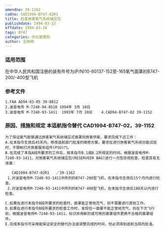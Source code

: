 ```yaml
---
amendno: 39-1162  
cadno: CAD1994-B747-02R1  
title: 检查旅客氧气系统储压包  
publishdate: 1994-03-22  
effdate: 1994-03-16  
tags: B747  
categories: 华北管理局  
author: 王晓明  
---
```

  
### 适用范围  
在中华人民共和国注册的装有件号为(P/N)10-60137-152至-165氧气面罩的B747-200/-400型飞机  
  
<!--more-->  
### 参考文件  
    1.FAA AD94-03-05 39-8812  
    2.波音电传 M-7240-94-0510 1994年 3月 10日  
    3.波音电传 M-7240-93-1411  1993年 7月 20日    4.CAD94-B747-02 39-1152  
  
### 原因、措施和规定 本适航指令替代 CAD1994-B747-02，39-1152  
    为了保证氧气能够通过旅客氧气系统储压式面罩向旅客供氧，要求完成下述工作：  
    A.在本指令生效后45天内，修改适航部门批准的维修方案，要求在进行旅客氧气系统功能试验时，不限制打开旅客服务组件(PSU)门。  
    B.在完成了本指A段所要求的工作后，按本指令B.1或B.2所规定的时间，根据波音电传M-7240-93-1411，对旅客氧气系统储压包(RESERVOIR BAG)进行一次性目视检查，检查其有无渗漏：  
  
       CAD1994-B747-02R1   ／39-1162  
     1.对波音电传M-7240-93-1411中所列的B747-200型飞机，在本指令生效后15个月内进行检查。  
     2.对波音电传M-7240-93-1411中所列的B747-400型飞机，在本指令生效后180天以内进行检查。  
  
    C.如果在进行本指令B段所要求的检查时，面罩能正常地充气，则不需要进行其他工作。  
    D.如果在进行本指令B段所要求的检查工作时，发现任一面罩不能正常地充气，则在下次飞行前，根据波音电传M-7240-93-1411，标识并用新的或可用的面罩组件更换不合格的面罩组件。  
    E.完成本指令可采用能保证安全的替代办法或调整完成的时间，但必须得到适航当局的批准。  
  
